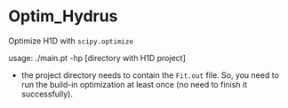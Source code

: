 # Optim_Hydrus
Optimize H1D with `scipy.optimize`

usage: ./main.pt -hp [directory with H1D project]

- the project directory needs to contain the `Fit.out` file. So, you need to run the build-in optimization at least once (no need to finish it successfully).
